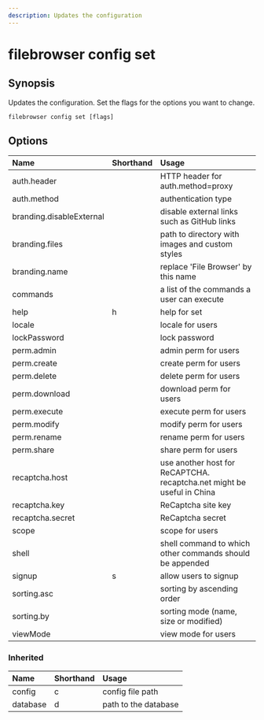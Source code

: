 ```yaml
---
description: Updates the configuration
---
```


# filebrowser config set

## Synopsis

Updates the configuration. Set the flags for the options you want to change.

```text
filebrowser config set [flags]
```

## Options

| Name | Shorthand | Usage |
| :--- | :--- | :--- |
| auth.header |  | HTTP header for auth.method=proxy |
| auth.method |  | authentication type |
| branding.disableExternal |  | disable external links such as GitHub links |
| branding.files |  | path to directory with images and custom styles |
| branding.name |  | replace 'File Browser' by this name |
| commands |  | a list of the commands a user can execute |
| help | h | help for set |
| locale |  | locale for users |
| lockPassword |  | lock password |
| perm.admin |  | admin perm for users |
| perm.create |  | create perm for users |
| perm.delete |  | delete perm for users |
| perm.download |  | download perm for users |
| perm.execute |  | execute perm for users |
| perm.modify |  | modify perm for users |
| perm.rename |  | rename perm for users |
| perm.share |  | share perm for users |
| recaptcha.host |  | use another host for ReCAPTCHA. recaptcha.net might be useful in China |
| recaptcha.key |  | ReCaptcha site key |
| recaptcha.secret |  | ReCaptcha secret |
| scope |  | scope for users |
| shell |  | shell command to which other commands should be appended |
| signup | s | allow users to signup |
| sorting.asc |  | sorting by ascending order |
| sorting.by |  | sorting mode \(name, size or modified\) |
| viewMode |  | view mode for users |

### Inherited

| Name | Shorthand | Usage |
| :--- | :--- | :--- |
| config | c | config file path |
| database | d | path to the database |

